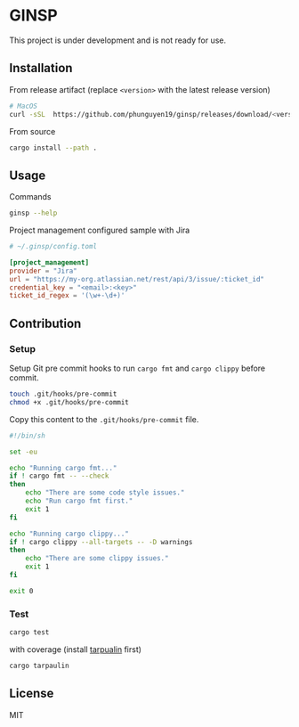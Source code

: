 # GINSP

This project is under development and is not ready for use.

## Installation

From release artifact (replace `<version>` with the latest release version)
```sh
# MacOS
curl -sSL  https://github.com/phunguyen19/ginsp/releases/download/<version>/ginsp-x86_64-apple-darwin.tar.gz | tar -xz && sudo mv ginsp /usr/local/bin/ && rm -f ginsp-x86_64-apple-darwin.tar.gz
```

From source
```sh
cargo install --path .
```

## Usage

Commands
```sh
ginsp --help
````

Project management configured sample with Jira
```toml
# ~/.ginsp/config.toml

[project_management]
provider = "Jira"
url = "https://my-org.atlassian.net/rest/api/3/issue/:ticket_id"
credential_key = "<email>:<key>"
ticket_id_regex = '(\w+-\d+)'
```

## Contribution

### Setup

Setup Git pre commit hooks to run `cargo fmt` and `cargo clippy` before commit.

```sh
touch .git/hooks/pre-commit
chmod +x .git/hooks/pre-commit
```

Copy this content to the `.git/hooks/pre-commit` file.

```sh
#!/bin/sh

set -eu

echo "Running cargo fmt..."
if ! cargo fmt -- --check
then
    echo "There are some code style issues."
    echo "Run cargo fmt first."
    exit 1
fi

echo "Running cargo clippy..."
if ! cargo clippy --all-targets -- -D warnings
then
    echo "There are some clippy issues."
    exit 1
fi

exit 0
```

### Test

```sh
cargo test
```

with coverage (install [tarpualin](https://github.com/xd009642/tarpaulin) first)

```sh
cargo tarpaulin
```

## License

MIT
